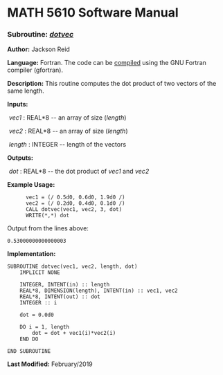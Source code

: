 # MATH 5610 Software Manual

### Subroutine: [_dotvec_](../dotvec.f90)

**Author:** Jackson Reid

**Language:** Fortran. The code can be [compiled](compilation.md) using the GNU Fortran compiler (gfortran).

**Description:** This routine computes the dot product of two vectors of the same length.

**Inputs:** 

​       _vec1_ : REAL*8 -- an array of size (_length_)

​       _vec2_ : REAL*8 -- an array of size (_length_)

​       _length_ : INTEGER -- length of the vectors

**Outputs:** 

​	_dot_ : REAL*8 -- the dot product of _vec1_ and _vec2_

**Example Usage:** 

```
      vec1 = (/ 0.5d0, 0.6d0, 1.9d0 /)
      vec2 = (/ 0.2d0, 0.4d0, 0.1d0 /)
      CALL dotvec(vec1, vec2, 3, dot)
      WRITE(*,*) dot
```
Output from the lines above:

```
0.53000000000000003 
```

**Implementation:**

```
SUBROUTINE dotvec(vec1, vec2, length, dot)
    IMPLICIT NONE

    INTEGER, INTENT(in) :: length
    REAL*8, DIMENSION(length), INTENT(in) :: vec1, vec2
    REAL*8, INTENT(out) :: dot
    INTEGER :: i

    dot = 0.0d0

    DO i = 1, length
        dot = dot + vec1(i)*vec2(i)
    END DO

END SUBROUTINE
```

**Last Modified:** February/2019